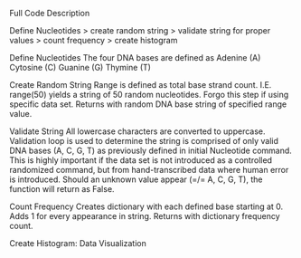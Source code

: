 Full Code Description

Define Nucleotides > create random string > validate string for proper values > count frequency > create histogram

Define Nucleotides
  The four DNA bases are defined as    Adenine (A)
                                      Cytosine (C)
                                       Guanine (G)
                                       Thymine (T)
                                       
Create Random String
  Range is defined as total base strand count. I.E. range(50) yields a string of 50 random nucleotides.
  Forgo this step if using specific data set.
  Returns with random DNA base string of specified range value.
  
Validate String
  All lowercase characters are converted to uppercase.
  Validation loop is used to determine the string is comprised of only valid DNA bases (A, C, G, T) as previously defined in initial Nucleotide command.
  This is highly important if the data set is not introduced as a controlled randomized command, but from hand-transcribed data where human error is introduced.
  Should an unknown value appear (=/= A, C, G, T), the function will return as False.
  
Count Frequency
  Creates dictionary with each defined base starting at 0. Adds 1 for every appearance in string.
  Returns with dictionary frequency count.
  
Create Histogram: Data Visualization

    
